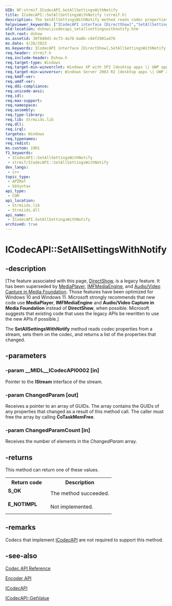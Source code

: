 ```yaml
---
UID: NF:strmif.ICodecAPI.SetAllSettingsWithNotify
title: ICodecAPI::SetAllSettingsWithNotify (strmif.h)
description: The SetAllSettingsWithNotify method reads codec properties from a stream, sets them on the codec, and returns a list of the properties that changed. (ICodecAPI.SetAllSettingsWithNotify)
helpviewer_keywords: ["ICodecAPI interface [DirectShow]","SetAllSettingsWithNotify method","ICodecAPI.SetAllSettingsWithNotify","ICodecAPI::SetAllSettingsWithNotify","ICodecAPISetAllSettingsWithNotify","SetAllSettingsWithNotify","SetAllSettingsWithNotify method [DirectShow]","SetAllSettingsWithNotify method [DirectShow]","ICodecAPI interface","dshow.icodecapi_setallsettingswithnotify","strmif/ICodecAPI::SetAllSettingsWithNotify"]
old-location: dshow\icodecapi_setallsettingswithnotify.htm
tech.root: dshow
ms.assetid: 30f840d1-4c73-4a76-ba0b-c04f2901ad76
ms.date: 4/26/2023
ms.keywords: ICodecAPI interface [DirectShow],SetAllSettingsWithNotify method, ICodecAPI.SetAllSettingsWithNotify, ICodecAPI::SetAllSettingsWithNotify, ICodecAPISetAllSettingsWithNotify, SetAllSettingsWithNotify, SetAllSettingsWithNotify method [DirectShow], SetAllSettingsWithNotify method [DirectShow],ICodecAPI interface, dshow.icodecapi_setallsettingswithnotify, strmif/ICodecAPI::SetAllSettingsWithNotify
req.header: strmif.h
req.include-header: Dshow.h
req.target-type: Windows
req.target-min-winverclnt: Windows XP with SP2 [desktop apps \| UWP apps]
req.target-min-winversvr: Windows Server 2003 R2 [desktop apps \| UWP apps]
req.kmdf-ver: 
req.umdf-ver: 
req.ddi-compliance: 
req.unicode-ansi: 
req.idl: 
req.max-support: 
req.namespace: 
req.assembly: 
req.type-library: 
req.lib: Strmiids.lib
req.dll: 
req.irql: 
targetos: Windows
req.typenames: 
req.redist: 
ms.custom: 19H1
f1_keywords:
 - ICodecAPI::SetAllSettingsWithNotify
 - strmif/ICodecAPI::SetAllSettingsWithNotify
dev_langs:
 - c++
topic_type:
 - APIRef
 - kbSyntax
api_type:
 - COM
api_location:
 - Strmiids.lib
 - Strmiids.dll
api_name:
 - ICodecAPI.SetAllSettingsWithNotify
archived: true
---
```


# ICodecAPI::SetAllSettingsWithNotify


## -description

\[The feature associated with this page, [DirectShow](/windows/win32/directshow/directshow), is a legacy feature. It has been superseded by [MediaPlayer](/uwp/api/Windows.Media.Playback.MediaPlayer), [IMFMediaEngine](/windows/win32/api/mfmediaengine/nn-mfmediaengine-imfmediaengine), and [Audio/Video Capture in Media Foundation](/windows/win32/medfound/audio-video-capture-in-media-foundation). Those features have been optimized for Windows 10 and Windows 11. Microsoft strongly recommends that new code use **MediaPlayer**, **IMFMediaEngine** and **Audio/Video Capture in Media Foundation** instead of **DirectShow**, when possible. Microsoft suggests that existing code that uses the legacy APIs be rewritten to use the new APIs if possible.\]

The <b>SetAllSettingsWithNotify</b> method reads codec properties from a stream, sets them on the codec, and returns a list of the properties that changed.

## -parameters

### -param __MIDL__ICodecAPI0002 [in]

Pointer to the <b>IStream</b> interface of the stream.

### -param ChangedParam [out]

Receives a pointer to an array of GUIDs. The array contains the GUIDs of any properties that changed as a result of this method call. The caller must free the array by calling <b>CoTaskMemFree</b>.

### -param ChangedParamCount [in]

Receives the number of elements in the <i>ChangedParam</i> array.

## -returns

This method can return one of these values.

<table>
<tr>
<th>Return code</th>
<th>Description</th>
</tr>
<tr>
<td width="40%">
<dl>
<dt><b>S_OK</b></dt>
</dl>
</td>
<td width="60%">
The method succeeded.

</td>
</tr>
<tr>
<td width="40%">
<dl>
<dt><b>E_NOTIMPL</b></dt>
</dl>
</td>
<td width="60%">
Not implemented.

</td>
</tr>
</table>

## -remarks

Codecs that implement <a href="/windows/desktop/api/strmif/nn-strmif-icodecapi">ICodecAPI</a> are  not required to support this method.

## -see-also

<a href="/windows/desktop/DirectShow/codec-api-reference">Codec API Reference</a>



<a href="/windows/desktop/DirectShow/encoder-api">Encoder API</a>



<a href="/windows/desktop/api/strmif/nn-strmif-icodecapi">ICodecAPI</a>



<a href="/windows/desktop/api/strmif/nf-strmif-icodecapi-getvalue">ICodecAPI::GetValue</a>
